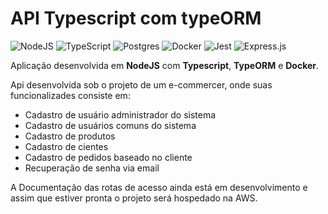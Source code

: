 # API Typescript com typeORM

![NodeJS](https://img.shields.io/badge/node.js-6DA55F?style=for-the-badge&logo=node.js&logoColor=white)
![TypeScript](https://img.shields.io/badge/typescript-%23007ACC.svg?style=for-the-badge&logo=typescript&logoColor=white)
![Postgres](https://img.shields.io/badge/postgres-%23316192.svg?style=for-the-badge&logo=postgresql&logoColor=white)
![Docker](https://img.shields.io/badge/docker-%230db7ed.svg?style=for-the-badge&logo=docker&logoColor=white)
![Jest](https://img.shields.io/badge/-jest-%23C21325?style=for-the-badge&logo=jest&logoColor=white)
![Express.js](https://img.shields.io/badge/express.js-%23404d59.svg?style=for-the-badge&logo=express&logoColor=%2361DAFB)


Aplicação desenvolvida em **NodeJS** com **Typescript**, **TypeORM** e **Docker**.

Api desenvolvida sob o projeto de um e-commercer, onde suas funcionalizades consiste em:

 - Cadastro de usuário administrador do sistema
 - Cadastro de usuários comuns do sistema
 - Cadastro de produtos
 - Cadastro de cientes
 - Cadastro de pedidos baseado no cliente
 - Recuperação de senha via email


A Documentação das rotas de acesso ainda está em desenvolvimento e assim que estiver pronta o projeto será hospedado na AWS.


